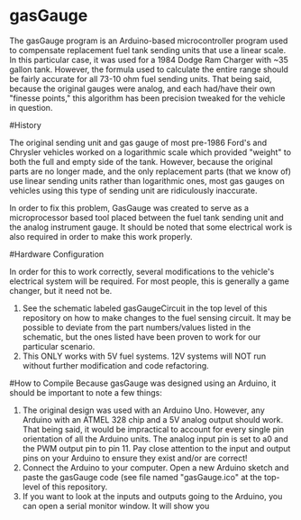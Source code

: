 # gasGauge

The gasGauge program is an Arduino-based microcontroller program used to compensate replacement fuel tank sending units that use a linear scale. In this particular case, it was used for a 1984 Dodge Ram Charger with ~35 gallon tank. However, the formula used to calculate the entire range should be fairly accurate for all 73-10 ohm fuel sending units. That being said, because the original gauges were analog, and each had/have their own "finesse points," this algorithm has been precision tweaked for the vehicle in question.

#History

The original sending unit and gas gauge of most pre-1986 Ford's and Chrysler vehicles worked on a logarithmic scale which provided "weight" to both the full and empty side of the tank. However, because the original parts are no longer made, and the only replacement parts (that we know of) use linear sending units rather than logarithmic ones, most gas gauges on vehicles using this type of sending unit are ridiculously inaccurate.

In order to fix this problem, GasGauge was created to serve as a microprocessor based tool placed between the fuel tank sending unit and the analog instrument gauge. It should be noted that some electrical work is also required in order to make this work properly.

#Hardware Configuration

In order for this to work correctly, several modifications to the vehicle's electrical system will be required. For most people, this is generally a game changer, but it need not be. 
  1. See the schematic labeled gasGaugeCircuit in the top level of this repository on how to make changes to the fuel sensing circuit. It may be possible to deviate from the part numbers/values listed in the schematic, but the ones listed have been proven to work for our particular scenario.
  2. This ONLY works with 5V fuel systems. 12V systems will NOT run without further modification and code refactoring.


#How to Compile
Because gasGauge was designed using an Arduino, it should be important to note a few things: 
  1. The original design was used with an Arduino Uno. However, any Arduino with an ATMEL 328 chip and a 5V analog output should work. That being said, it would be impractical to account for every single pin orientation of all the Arduino units. The analog input pin is set to a0 and the PWM output pin to pin 11. Pay close attention to the input and output pins on your Arduino to ensure they exist and/or are correct!  
  2. Connect the Arduino to your computer. Open a new Arduino sketch and paste the gasGauge code (see file named "gasGauge.ico" at the top-level of this repository.
  3. If you want to look at the inputs and outputs going to the Arduino, you can open a serial monitor window. It will show you 

